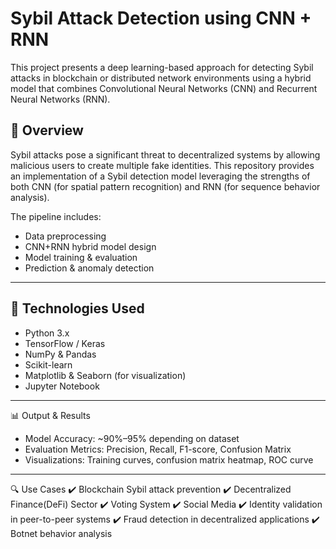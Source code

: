 # Sybil Attack Detection using CNN + RNN

This project presents a deep learning-based approach for detecting Sybil attacks in blockchain or distributed network environments using a hybrid model that combines Convolutional Neural Networks (CNN) and Recurrent Neural Networks (RNN).

## 📌 Overview

Sybil attacks pose a significant threat to decentralized systems by allowing malicious users to create multiple fake identities. This repository provides an implementation of a Sybil detection model leveraging the strengths of both CNN (for spatial pattern recognition) and RNN (for sequence behavior analysis).

The pipeline includes:
- Data preprocessing
- CNN+RNN hybrid model design
- Model training & evaluation
- Prediction & anomaly detection

---

## 🧠 Technologies Used

- Python 3.x
- TensorFlow / Keras
- NumPy & Pandas
- Scikit-learn
- Matplotlib & Seaborn (for visualization)
- Jupyter Notebook

---

📊 Output & Results
 - Model Accuracy: ~90%–95% depending on dataset
 - Evaluation Metrics: Precision, Recall, F1-score, Confusion Matrix
 - Visualizations: Training curves, confusion matrix heatmap, ROC curve

---

🔍 Use Cases
✔️ Blockchain Sybil attack prevention
✔️ Decentralized Finance(DeFi) Sector
✔️ Voting System
✔️ Social Media
✔️ Identity validation in peer-to-peer systems
✔️ Fraud detection in decentralized applications
✔️ Botnet behavior analysis




